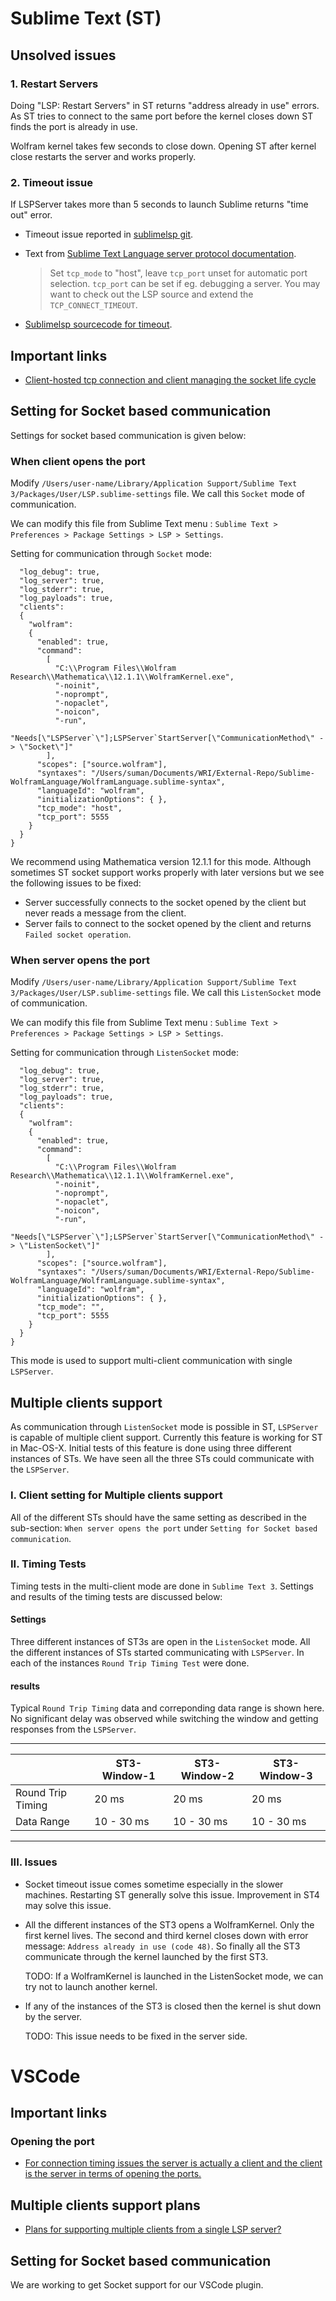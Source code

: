 
# Sublime Text (ST)

## Unsolved issues

### 1. Restart Servers

Doing "LSP: Restart Servers" in ST returns "address already in use" errors. As ST tries to connect to the same port before the kernel closes down ST finds the port is already in use. 

Wolfram kernel takes few seconds to close down. Opening ST after kernel close restarts the server and works properly.

### 2. Timeout issue

If LSPServer takes more than 5 seconds to launch Sublime returns "time out" error.

* Timeout issue reported in [sublimelsp git](https://github.com/sublimelsp/LSP/issues/622).

* Text from [Sublime Text Language server protocol documentation](https://lsp.readthedocs.io/en/latest/).

    > Set ```tcp_mode``` to "host", leave ```tcp_port``` unset for automatic port selection. ```tcp_port``` can be set if eg. debugging a server. You may want to check out the LSP source and extend the ```TCP_CONNECT_TIMEOUT```.

* [Sublimelsp sourcecode for timeout](https://github.com/sublimelsp/LSP/blob/master/plugin/core/transports.py#L18).

## Important links
* [Client-hosted tcp connection and client managing the socket life cycle](https://github.com/sublimelsp/LSP/issues/513)

## Setting for Socket based communication
Settings for socket based communication is given below:

### When client opens the port

Modify ```/Users/user-name/Library/Application Support/Sublime Text 3/Packages/User/LSP.sublime-settings``` file. We call this ```Socket``` mode of communication.

We can modify this file from Sublime Text menu : ```Sublime Text > Preferences > Package Settings > LSP > Settings```.

Setting for communication through ```Socket``` mode:

```{
  "log_debug": true,
  "log_server": true,
  "log_stderr": true,
  "log_payloads": true,
  "clients":
  {
    "wolfram":
    {
      "enabled": true,
      "command":
        [
          "C:\\Program Files\\Wolfram Research\\Mathematica\\12.1.1\\WolframKernel.exe",
          "-noinit",
          "-noprompt",
          "-nopaclet",
          "-noicon",
          "-run",
          "Needs[\"LSPServer`\"];LSPServer`StartServer[\"CommunicationMethod\" -> \"Socket\"]"
        ],
      "scopes": ["source.wolfram"],
      "syntaxes": "/Users/suman/Documents/WRI/External-Repo/Sublime-WolframLanguage/WolframLanguage.sublime-syntax",
      "languageId": "wolfram",
      "initializationOptions": { },
      "tcp_mode": "host",
      "tcp_port": 5555
    }
  }
}
```
We recommend using Mathematica version 12.1.1 for this mode. Although sometimes ST socket support works properly with later versions but we see the following issues to be fixed: 

* Server successfully connects to the socket opened by the client but never reads a message from the client.
* Server fails to connect to the socket opened by the client and returns ```Failed socket operation```.


### When server opens the port

Modify ```/Users/user-name/Library/Application Support/Sublime Text 3/Packages/User/LSP.sublime-settings``` file. We call this ```ListenSocket``` mode of communication.

We can modify this file from Sublime Text menu : ```Sublime Text > Preferences > Package Settings > LSP > Settings```.

Setting for communication through ```ListenSocket``` mode:

```{
  "log_debug": true,
  "log_server": true,
  "log_stderr": true,
  "log_payloads": true,
  "clients":
  {
    "wolfram":
    {
      "enabled": true,
      "command":
        [
          "C:\\Program Files\\Wolfram Research\\Mathematica\\12.1.1\\WolframKernel.exe",
          "-noinit",
          "-noprompt",
          "-nopaclet",
          "-noicon",
          "-run",
          "Needs[\"LSPServer`\"];LSPServer`StartServer[\"CommunicationMethod\" -> \"ListenSocket\"]"
        ],
      "scopes": ["source.wolfram"],
      "syntaxes": "/Users/suman/Documents/WRI/External-Repo/Sublime-WolframLanguage/WolframLanguage.sublime-syntax",
      "languageId": "wolfram",
      "initializationOptions": { },
      "tcp_mode": "",
      "tcp_port": 5555
    }
  }
}
```
This mode is used to support multi-client communication with single ```LSPServer```.

## Multiple clients support

As communication through ```ListenSocket``` mode is possible in ST, ```LSPServer``` is capable of multiple client support. Currently this feature is working for ST in Mac-OS-X. Initial tests of this feature is done using three different instances of STs. We have seen all the three STs could communicate with the ```LSPServer```.

### I. Client setting for Multiple clients support

All of the different STs should have the same setting as described in the sub-section: ```When server opens the port``` under ```Setting for Socket based communication```.

### II. Timing Tests

Timing tests in the multi-client mode are done in `Sublime Text 3`. Settings and results of the timing tests are discussed below:

#### Settings

Three different instances of ST3s are open in the `ListenSocket` mode. All the different instances of STs started communicating with `LSPServer`. In each of the instances `Round Trip Timing Test` were done. 

#### results
Typical `Round Trip Timing` data and correponding data range is shown here. No significant delay was observed while switching the window and getting responses from the `LSPServer`.
__________________________________________________________
|         | ST3-Window-1 | ST3-Window-2 | ST3-Window-3 |
|---      | --- | --- | --- |
|Round Trip Timing   | 20 ms| 20 ms| 20 ms|
|Data Range      | 10 - 30 ms | 10 - 30 ms| 10 - 30 ms|
__________________________________________________________

### III. Issues
* Socket timeout issue comes sometime especially in the slower machines. Restarting ST generally solve this issue. Improvement in ST4 may solve this issue.

* All the different instances of the ST3 opens a WolframKernel. Only the first kernel lives. The second and third kernel closes down with error message: `Address already in use (code 48)`. So finally all the ST3 communicate through the kernel launched by the first ST3.

  TODO: If a WolframKernel is launched in the ListenSocket mode, we can try not to launch another kernel. 

* If any of the instances of the ST3 is closed then the kernel is shut down by the server. 

    TODO: This issue needs to be fixed in the server side.


# VSCode

## Important links

### Opening the port
* [For connection timing issues the server is actually a client and the client is the server in terms of opening the ports.](https://github.com/microsoft/language-server-protocol/issues/604)


## Multiple clients support plans

* [Plans for supporting multiple clients from a single LSP server?](https://github.com/microsoft/language-server-protocol/issues/1160)

## Setting for Socket based communication
We are working to get Socket support for our VSCode plugin. 
